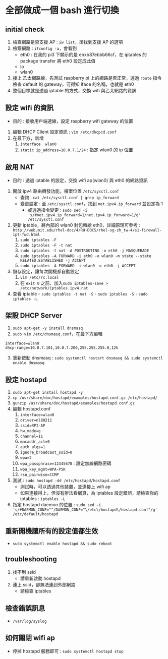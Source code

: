 # 全部做成一個 bash 進行切換

## initial check
1. 檢查網路是否支援 AP : `iw list`，須找到支援 AP 的選項
2. 檢察網路 : `ifconfig -a`，會看到
	- eth0 : 在我的 pi3 下顯示的是 enxb87ebbb66cf，在 iptables 的 package transfer 將 eth0 設定成此值
	- lo
	- wlan0
3. 接上 乙太網路線，先測試 raspberry pi 上的網路是否正常，透過 `route` 指令檢查 default 的 gateway，可得知 Iface 的名稱，也就是 eth0
4. 整個目標就是透過 iptable 的方式，交換 wifi 與乙太網路的資訊

## 設定 wifi 的資訊
- 目的 : 接收用戶端連線，設定 raspberry wifi gateway 的位置

1. 編輯 DHCP Client 設定資訊 : `vim /etc/dhcpcd.conf`
2. 在最下方，新增
	1. `interface  wlan0`
	2. `static ip_address=10.0.7.1/24` : 指定 wlan0 的 ip 位置
		

## 啟用 NAT
- 目的 : 透過 iptable 的設定，交換 wifi ap(wlan0) 與 eth0 的網路資訊

1. 開啟 ipv4 路由轉發功能，檔案位置 `/etc/sysctl.conf`
	- 查詢 : `cat /etc/sysctl.conf | grep ip_forward`
	- 變更設定 : 至 `/etc/sysctl.conf`，找到 `net.ipv4.ip_forward` 並設定為 1
		- 或透過指令變更 : `sudo sed -i 's/#net.ipv4.ip_forward=1/net.ipv4.ip_forward=1/g' /etc/sysctl.conf`
2. 更新 iptable，將內部的 wlan0 封包轉給 eth0，詳細原理可參考 : `http://web.mit.edu/rhel-doc/4/RH-DOCS/rhel-sg-zh_tw-4/s1-firewall-ipt-fwd.html`
	1. `sudo iptables -F`
	2. `sudo iptables -F -t nat`
	3. `sudo iptables -t nat -A POSTROUTING -o eth0 -j MASQUERADE`
	4. `sudo iptables -A FORWARD -i eth0 -o wlan0 -m state --state RELATED,ESTABLISHED -j ACCEPT`
	5. `sudo iptables -A FORWARD -i wlan0 -o eth0 -j ACCEPT`
3. 儲存設定，讓每次開機都自動設定
	1. `vim /etc/rc.local`
	2. 在 `exit 0` 之前，加入`sudo iptables-save > /etc/network/iptables.ipv4.nat`
4. 查看 iptable
		- `sudo iptables -t nat -S`
		- `sudo iptables -S`
		- `sudo iptables -L`

## 架設 DHCP Server
1. `sudo apt-get -y install dnsmasq`
2. `sudo vim /etc/dnsmasq.conf`，在最下方編輯
```
interface=wlan0
dhcp-range=10.0.7.101,10.0.7.200,255.255.255.0,12h
```
3. 重新啟動 dnsmasq : `sudo systemctl restart dnsmasq && sudo systemctl enable dnsmasq`

## 設定 hostapd

1. `sudo apt-get install hostapd -y`
2. `cp /usr/share/doc/hostapd/examples/hostapd.conf.gz /etc/hostapd/`
3. `gunzip /usr/share/doc/hostapd/examples/hostapd.conf.gz`
4. 編輯 hostapd.conf
	1. `interface=wlan0`
	2. `driver=nl80211`
	3. `ssid=RPI-AP`
	4. `hw_mode=g`
	5. `channel=11`
	6. `macaddr_acl=0`
	7. `auth_algs=1`
	8. `ignore_broadcast_ssid=0`
	9. `wpa=2`
	10. `wpa_passphrase=12345678` : 設定無線網路密碼
	11. `wpa_key_mgmt=WPA-PSK`
	13. `rsn_pairwise=CCMP`
5. 測試 : `sudo hostapd -dd /etc/hostapd/hostapd.conf`
	- 測試時，可以透過其他裝置，並連接上 wifi ap
	- 如果連接得上，但沒有辦法看網頁，為 iptables 設定錯誤，請檢查你的 iptables : `iptables -L`
6. 指定 hostapd daemon 的位置 : `sudo sed -i 's/#DAEMON_CONF=""/DAEMON_CONF="\/etc\/hostapd\/hostapd.conf"/g' /etc/default/hostapd`

## 重新開機讓所有的設定值都生效
- `sudo systemctl enable hostapd && sudo reboot`

## troubleshooting

1. 找不到 ssid
	- 請重新啟動 hostapd
2. 連上 ssid，卻無法連到外部網路
	- 請檢查 iptables

## 檢查錯誤訊息
- `/var/log/syslog`

## 如何關閉 wifi ap
- 停掉 hostapd 服務即可 : `sudo systemctl hostapd stop`
